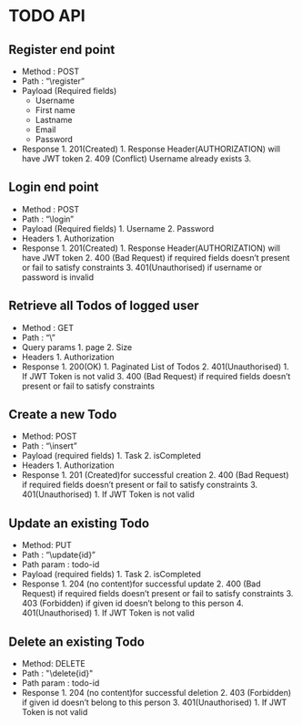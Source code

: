 # TODO API

## Register end point
- Method : POST
- Path : “\register”
- Payload (Required fields)
  - Username
  - First name
  - Lastname
  - Email
  - Password
- Response
        1. 201(Created)
            1. Response Header(AUTHORIZATION) will have JWT token
        2. 409 (Conflict)  Username already exists
        3. 
## Login end point
- Method : POST
- Path : “\login”
- Payload (Required fields)
        1. Username
        2. Password
- Headers
        1. Authorization
- Response
        1. 201(Created)
            1. Response Header(AUTHORIZATION) will have JWT token
        2. 400 (Bad Request) if required fields doesn’t present or fail to satisfy constraints
        3. 401(Unauthorised) if username or password is invalid
## Retrieve all Todos of logged user
- Method : GET
- Path : “\”
- Query params
        1. page
        2. Size
- Headers
        1. Authorization
- Response
        1. 200(OK)
            1. Paginated List of Todos
        2. 401(Unauthorised)
            1. If JWT Token is not valid
        3. 400 (Bad Request) if required fields doesn’t present or fail to satisfy constraints
## Create a new Todo
- Method: POST
- Path : “\insert”
- Payload (required fields)
        1. Task
        2. isCompleted
- Headers
        1. Authorization
- Response
        1. 201 (Created)for successful creation
        2. 400 (Bad Request) if required fields doesn’t present or fail to satisfy constraints
        3. 401(Unauthorised)
            1. If JWT Token is not valid
## Update an existing Todo
- Method: PUT
- Path : “\update\{id}”
- Path param : todo-id
- Payload (required fields)
        1. Task
        2. isCompleted
- Response
        1. 204 (no content)for successful update
        2. 400 (Bad Request) if required fields doesn’t present or fail to satisfy constraints
        3. 403 (Forbidden) if given id doesn’t belong to this person
        4. 401(Unauthorised)
            1. If JWT Token is not valid
## Delete an existing Todo
- Method: DELETE
- Path : "\delete\{id}"
- Path param : todo-id
- Response
        1. 204 (no content)for successful deletion
        2. 403 (Forbidden) if given id doesn’t belong to this person
        3. 401(Unauthorised)
            1. If JWT Token is not valid

